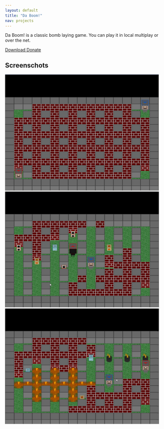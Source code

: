 ```yaml
---
layout: default
title: "Da Boom!"
nav: projects
---
```


Da Boom! is a classic bomb laying game. You can play it in local multiplay
or over the net.

<a class="btn btn-primary btn-lg" href="http://files.rioki.org/DaBoom/DaBoom-0.1.0.exe">
  <span class="glyphicon glyphicon-download"></span> Download
</a>

<a class="btn btn-default btn-lg" href="https://www.paypal.com/cgi-bin/webscr?cmd=_donations&business=sean%2efarrell%40rioki%2eorg&lc=US&item_name=rioki&item_number=daboom&no_note=0&currency_code=EUR&bn=PP%2dDonationsBF%3abtn_donate_LG%2egif%3aNonHostedGuest">
  <span class="glyphicon glyphicon-heart"></span> Donate
</a>

## Screenschots

<img src="/images/DaBoom-0.1.0-sc1.jpg" class="img-responsive" alt="DaBoom 0.1.0 Screenshot 1" />
<img src="/images/DaBoom-0.1.0-sc2.jpg" class="img-responsive" alt="DaBoom 0.1.0 Screenshot 2" />
<img src="/images/DaBoom-0.1.0-sc3.jpg" class="img-responsive" alt="DaBoom 0.1.0 Screenshot 3" />


